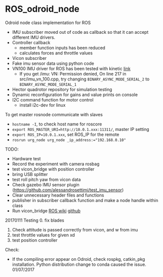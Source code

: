 # ROS_odroid_node
Odroid node class implementation for ROS

- IMU subscriber moved out of code as callback so that it can accept different IMU drivers.
- Controller callback
  - member function inputs has been reduced
  - calculates forces and throttle values
- Vicon subscriber
- Fake imu sensor data using python code
- VN100 IMU driver for ROS has been tested with kinetic [link](https://github.com/KumarRobotics/imu_vn_100)
  - If you get /imu: VN: Permission denied, On line 217 in src/imu_vn_100.cpp, try changing `BINARY_ASYNC_MODE_SERIAL_2` to `BINARY_ASYNC_MODE_SERIAL_1`
- Hector quadrotor repository for simulation testing
- Dynamic reconfiguration for gains and value prints on console
- I2C command function for motor control
  - install i2c-dev for linux


To get master rosnode communicate with slaves
  - `hostname -I`, to check host name for roscore
  - `export ROS_MASTER_URI=http://10.0.1.xxx:11311/`, master IP setting
  - `export ROS_IP=10.0.1.xxx`, set ROS_IP for the remote
  - `rosrun urg_node urg_node _ip_address:="192.168.0.10"`

TODO:
- Hardware test
 - Record the experiment with camera rosbag
 - test vicon_bridge with position controller
 - bring USB splitter
 - test roll pitch yaw from vicon data
- Check gazebo IMU sensor plugin (https://github.com/alessandrosettimi/test_imu_sensor)
- Clear unnecessary header files and functions
- publisher in subscriber callback function and make a node handle within class
- Run vicon_bridge [ROS wiki](http://wiki.ros.org/vicon_bridge) [github](https://github.com/ethz-asl/vicon_bridge)

20170111 Testing
0. fix blades
1. Check attitude is passed correctly from vicon, and w from imu
2. test throttle values for given xd
3. test position controller

Check:
- If the compiling error appear on Odroid, check rospkg, catkin_pkg installation. Python distribution change to conda caused the issue. 01/07/2017
